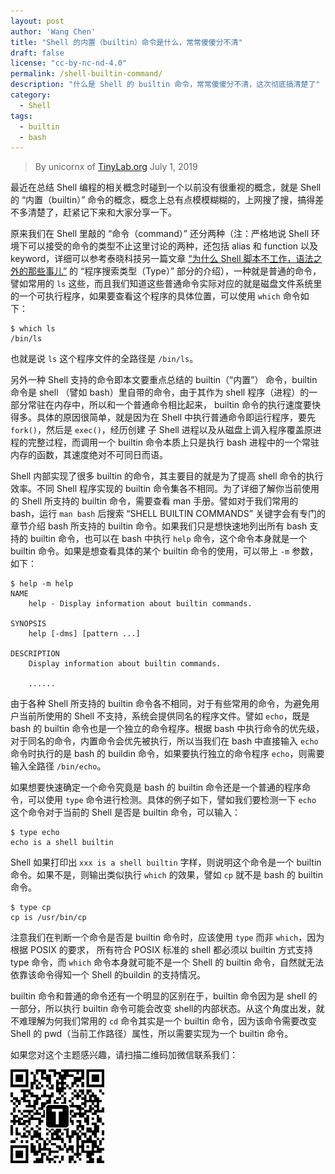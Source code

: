 ```yaml
---
layout: post
author: 'Wang Chen'
title: "Shell 的内置（builtin）命令是什么，常常傻傻分不清"
draft: false
license: "cc-by-nc-nd-4.0"
permalink: /shell-builtin-command/
description: "什么是 Shell 的 builtin 命令，常常傻傻分不清，这次彻底搞清楚了"
category:
  - Shell
tags:
  - builtin
  - bash
---
```


> By unicornx of [TinyLab.org][1]
> July 1, 2019

最近在总结 Shell 编程的相关概念时碰到一个以前没有很重视的概念，就是 Shell 的 “内置（builtin）” 命令的概念，概念上总有点模模糊糊的，上网搜了搜，搞得差不多清楚了，赶紧记下来和大家分享一下。

原来我们在 Shell 里敲的 “命令（command）” 还分两种（注：严格地说 Shell 环境下可以接受的命令的类型不止这里讨论的两种，还包括 alias 和 function 以及 keyword，详细可以参考泰晓科技另一篇文章 [“为什么 Shell 脚本不工作，语法之外的那些事儿”](/why-shell-scripts-fails/) 的 “程序搜索类型（Type）” 部分的介绍），一种就是普通的命令，譬如常用的 `ls` 这些，而且我们知道这些普通命令实际对应的就是磁盘文件系统里的一个可执行程序，如果要查看这个程序的具体位置，可以使用 `which` 命令如下：

```
$ which ls
/bin/ls
```

也就是说 `ls` 这个程序文件的全路径是 `/bin/ls`。

另外一种 Shell 支持的命令即本文要重点总结的 builtin（“内置”） 命令，builtin 命令是 shell （譬如 bash）里自带的命令，由于其作为 shell 程序（进程）的一部分常驻在内存中，所以和一个普通命令相比起来， builtin 命令的执行速度要快得多。具体的原因很简单，就是因为在 Shell 中执行普通命令即运行程序，要先 `fork()`，然后是 `exec()`，经历创建 子 Shell 进程以及从磁盘上调入程序覆盖原进程的完整过程，而调用一个 builtin 命令本质上只是执行 bash 进程中的一个常驻内存的函数，其速度绝对不可同日而语。

Shell 内部实现了很多 builtin 的命令，其主要目的就是为了提高 shell 命令的执行效率。不同 Shell 程序实现的 builtin 命令集各不相同。为了详细了解你当前使用的 Shell 所支持的 builtin 命令，需要查看 man 手册。譬如对于我们常用的 bash，运行 `man bash` 后搜索 “SHELL BUILTIN COMMANDS” 关键字会有专门的章节介绍 bash 所支持的 builtin 命令。如果我们只是想快速地列出所有 bash 支持的 builtin 命令，也可以在 bash 中执行 `help` 命令，这个命令本身就是一个 builtin 命令。如果是想查看具体的某个 builtin 命令的使用，可以带上 `-m` 参数，如下：

```
$ help -m help
NAME
    help - Display information about builtin commands.

SYNOPSIS
    help [-dms] [pattern ...]

DESCRIPTION
    Display information about builtin commands.
    
    ......

```

由于各种 Shell 所支持的 builtin 命令各不相同，对于有些常用的命令，为避免用户当前所使用的 Shell 不支持，系统会提供同名的程序文件。譬如 `echo`，既是 bash 的 builtin 命令也是一个独立的命令程序。根据 bash 中执行命令的优先级，对于同名的命令，内置命令会优先被执行，所以当我们在 bash 中直接输入 `echo` 命令时执行的是 bash 的 buildin 命令，如果要执行独立的命令程序 `echo`，则需要输入全路径 `/bin/echo`。

如果想要快速确定一个命令究竟是 bash 的 builtin 命令还是一个普通的程序命令，可以使用 `type` 命令进行检测。具体的例子如下，譬如我们要检测一下 `echo` 这个命令对于当前的 Shell 是否是 builtin 命令，可以输入：

```
$ type echo
echo is a shell builtin
```

Shell 如果打印出 `xxx is a shell builtin` 字样，则说明这个命令是一个 builtin 命令。如果不是，则输出类似执行 `which` 的效果，譬如 `cp` 就不是 bash 的 builtin 命令。

```
$ type cp
cp is /usr/bin/cp
```

注意我们在判断一个命令是否是 builtin 命令时，应该使用 `type` 而非 `which`，因为根据 POSIX 的要求， 所有符合 POSIX 标准的 shell 都必须以 builtin 方式支持 type 命令，而 `which` 命令本身就可能不是一个 Shell 的 builtin 命令，自然就无法依靠该命令得知一个 Shell 的buildin 的支持情况。

builtin 命令和普通的命令还有一个明显的区别在于，builtin 命令因为是 shell 的一部分，所以执行 builtin 命令可能会改变 shell的内部状态。从这个角度出发，就不难理解为何我们常用的 `cd` 命令其实是一个 builtin 命令，因为该命令需要改变 Shell 的 pwd（当前工作路径）属性，所以需要实现为一个 builtin 命令。

如果您对这个主题感兴趣，请扫描二维码加微信联系我们：

![tinylab wechat](/images/wechat/tinylab.jpg)

[1]: http://tinylab.org
